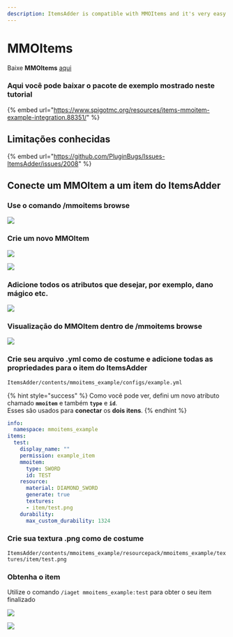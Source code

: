 ```yaml
---
description: ItemsAdder is compatible with MMOItems and it's very easy to integrate.
---
```


# MMOItems

Baixe **MMOItems** [aqui](https://www.spigotmc.org/resources/mmoitems-premium.39267/)

### Aqui você pode baixar o pacote de exemplo mostrado neste tutorial

{% embed url="https://www.spigotmc.org/resources/items-mmoitem-example-integration.88351/" %}

## Limitações conhecidas

{% embed url="https://github.com/PluginBugs/Issues-ItemsAdder/issues/2008" %}

## Conecte um MMOItem a um item do ItemsAdder

### Use o comando /mmoitems browse

![](<../../../.gitbook/assets/image_(25).png>)

### Crie um novo MMOItem

![](<../../../.gitbook/assets/image_(26).png>)

![](<../../../.gitbook/assets/image_(29).png>)

### Adicione todos os atributos que desejar, por exemplo, dano mágico etc.

![](<../../../.gitbook/assets/image_(28).png>)

### Visualização do MMOItem dentro de /mmoitems browse

![](<../../../.gitbook/assets/image_(30).png>)

### Crie seu arquivo .yml como de costume e adicione todas as propriedades para o item do ItemsAdder

`ItemsAdder/contents/mmoitems_example/configs/example.yml`

{% hint style="success" %}
Como você pode ver, defini um novo atributo chamado **`mmoitem`** e também **`type`** e **`id`**.\
Esses são usados para **conectar** os **dois itens**.
{% endhint %}

```yaml
info:
  namespace: mmoitems_example
items:
  test:
    display_name: ""
    permission: example_item
    mmoitem:
      type: SWORD
      id: TEST
    resource:
      material: DIAMOND_SWORD
      generate: true
      textures:
      - item/test.png
    durability:
      max_custom_durability: 1324
```

### Crie sua textura .png como de costume

`ItemsAdder/contents/mmoitems_example/resourcepack/mmoitems_example/textures/item/test.png`

### Obtenha o item

Utilize o comando `/iaget mmoitems_example:test` para obter o seu item finalizado

![](<../../../.gitbook/assets/immagine (97).png>)

![](<../../../.gitbook/assets/immagine (25).png>)
